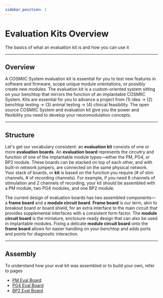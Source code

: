 ```yaml
---
sidebar_position: 1
---
```


# Evaluation Kits Overview

The basics of what an evaluation kit is and how you can use it

---

## Overview

A COSMIIC System evaluation kit is essential for you to test new features in software and firmware, scope unique module orientations, or possibly create new modules. The evaluation kit is a custom-oriented system sitting on your benchtop that mirrors the function of an implantable COSMIIC System. Kits are essential for you to advance a project from (1) idea &rarr; (2) benchtop testing &rarr; (3) animal testing &rarr; (4) clinical feasibility. The open source COSMIIC System and evaluation kit give you the power and flexibility you need to develop your neuromodulation concepts.

---

## Structure

Let's get our vocabulary consistent: an **evaluation kit** consists of one or more **evaluation boards**. An **evaluation board** represents the circuitry and function of one of the implantable module types&mdash;either the PM, PG4, or BP2 module. These boards can be stacked on top of each other, and with built-in network jumpers, are connected on the same physical network. Your stack of boards, or **kit** is based on the function you require (# of stim channels, # of recording channels). For example, if you need 8 channels of stimulation and 2 channels of recording, your kit should be assembled with a PM module, two PG4 modules, and one BP2 module. 

The current design of evaluation boards has two assembled components&mdash;a **frame board** and a **module circuit board**. **Frame board** is our term, akin to breakout board or board shield, for an extra interface to the main circuit that provides supplemental interfaces with a consistent form factor. The **module circuit board** is the miniature, enclosure-ready design that can also be used in implantable modules. Fixing a delicate **module circuit board** onto the **frame board** allows for easier handling on your benchtop and adds ports and points for diagnostic interaction.

---

## Assembly

To understand how your eval kit was assembled or to build your own, refer to pages 

- [PM Eval Board](./PM-Eval-Board.md)
- [PG4 Eval Board](./PG4-Eval-Board.md)
- [BP2 Eval Board](./BP2-Eval-Board.md)